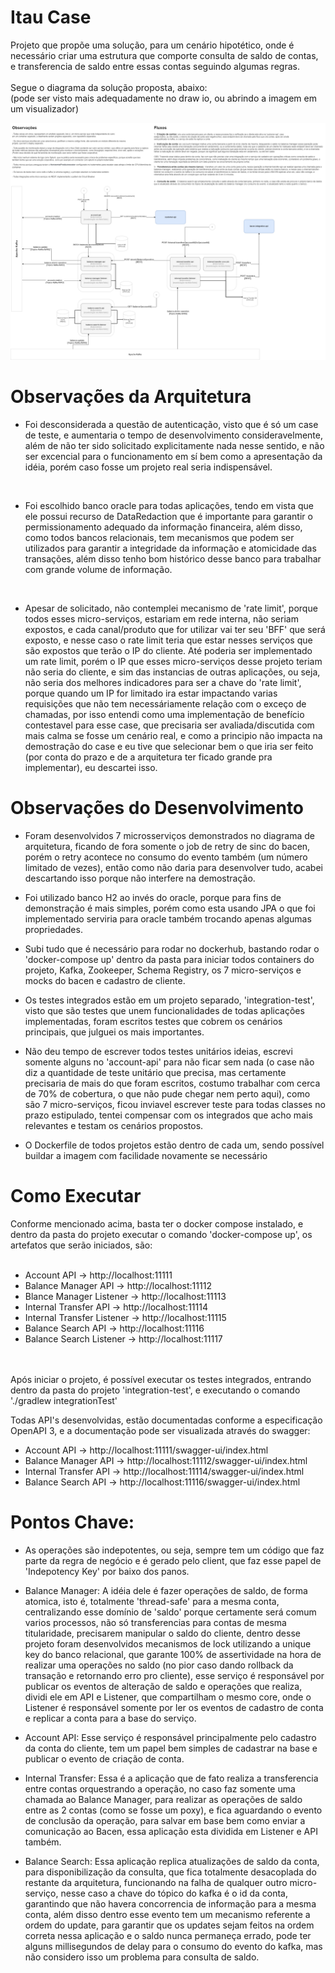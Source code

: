 # Itau Case

Projeto que propõe uma solução, para um cenário hipotético, onde é necessário criar uma estrutura que comporte consulta de saldo de contas, e transferencia de saldo entre essas contas seguindo algumas regras.
<br>
<br>
Segue o diagrama da solução proposta, abaixo: <br>
(pode ser visto mais adequadamente no draw io, ou abrindo a imagem em um visualizador)

![](/arquitetura.drawio.png)

# Observações da Arquitetura

- Foi desconsiderada a questão de autenticação, visto que é só um case de teste, e aumentaria o tempo de desenvolvimento consideravelmente, além de não ter sido solicitado explicitamente nada nesse sentido, e não ser excencial para o funcionamento em sí bem como a apresentação da idéia, porém caso fosse um projeto real seria indispensável.

<br>

- Foi escolhido banco oracle para todas aplicações, tendo em vista que ele possui recurso de DataRedaction que é importante para garantir o permissionamento adequado da informação financeira, além disso, como todos bancos relacionais, tem mecanismos que podem ser utilizados para garantir a integridade da informação e atomicidade das transações, além disso tenho bom histórico desse banco para trabalhar com grande volume de informação.

<br>

- Apesar de solicitado, não contemplei mecanismo de 'rate limit', porque todos esses micro-serviços, estariam em rede interna, não seriam expostos, e cada canal/produto que for utilizar vai ter seu 'BFF' que será exposto, e  nesse caso o rate limit teria que estar nesses serviços que são expostos que terão o IP do cliente.  Até poderia ser implementado um rate limit, porém o IP que esses micro-serviços desse projeto teriam não seria do cliente, e sim das instancias de outras aplicações, ou seja, não seria dos melhores indicadores para ser a chave do 'rate limit', porque quando um IP for limitado ira estar impactando varias requisições que não tem necessáriamente relação com o exceço de chamadas, por isso entendi como uma implementação de benefício contestavel para esse case, que precisaria ser avaliada/discutida com mais calma se fosse um cenário real, e como a principio não impacta na demostração do case e eu tive que selecionar bem o que iria ser feito (por conta do prazo e de a arquitetura ter ficado grande pra implementar), eu descartei isso.


# Observações do Desenvolvimento

- Foram desenvolvidos 7 microsserviços demonstrados no diagrama de arquitetura, ficando de fora somente o job de retry de sinc do bacen, porém o retry acontece no consumo do evento também (um número limitado de vezes), então como não daria para desenvolver tudo, acabei descartando isso porque não interfere na demostração.

- Foi utilizado banco H2 ao invés do oracle, porque para fins de demonstração é mais simples, porém como esta usando JPA o que foi implementado serviria para oracle também trocando apenas algumas propriedades.

- Subi tudo que é necessário para rodar no dockerhub, bastando rodar o 'docker-compose up' dentro da pasta para iniciar todos containers do projeto, Kafka, Zookeeper, Schema Registry, os 7 micro-serviços e mocks do bacen e cadastro de cliente.

- Os testes integrados estão em um projeto separado, 'integration-test', visto que são testes que unem funcionalidades de todas aplicações implementadas, foram escritos testes que cobrem os cenários principais, que julguei os mais importantes.

- Não deu tempo de escrever todos testes unitários ideias, escrevi somente alguns no 'account-api' para não ficar sem nada (o case não diz a quantidade de teste unitário que precisa, mas certamente precisaria de mais do que foram escritos, costumo trabalhar com cerca de 70% de cobertura, o que não pude chegar nem perto aqui), como são 7 micro-serviços, ficou inviavel escrever teste para todas classes no prazo estipulado, tentei compensar com os integrados que acho mais relevantes e testam os cenários propostos.

- O Dockerfile de todos projetos estão dentro de cada um, sendo possível buildar a imagem com facilidade novamente se necessário 


# Como Executar

Conforme mencionado acima, basta ter o docker compose instalado, e dentro da pasta do projeto executar o comando 'docker-compose up', os artefatos que serão iniciados, são:
<br>
<br>
- Account API -> http://localhost:11111
- Balance Manager API -> http://localhost:11112
- Blance Manager Listener -> http://localhost:11113
- Internal Transfer API -> http://localhost:11114
- Internal Transfer Listener -> http://localhost:11115
- Balance Search API -> http://localhost:11116
- Balance Search Listener -> http://localhost:11117
<br>
<br>
Após iniciar o projeto, é possível executar os testes integrados, entrando dentro da pasta do projeto 'integration-test', e executando o comando './gradlew integrationTest'
<br>

Todas API's desenvolvidas, estão documentadas conforme a especificação OpenAPI 3, e a documentação pode ser visualizada através do swagger:

- Account API -> http://localhost:11111/swagger-ui/index.html
- Balance Manager API -> http://localhost:11112/swagger-ui/index.html
- Internal Transfer API -> http://localhost:11114/swagger-ui/index.html
- Balance Search API -> http://localhost:11116/swagger-ui/index.html



# Pontos Chave:

- As operações são indepotentes, ou seja, sempre tem um código que faz parte da regra de negócio e é gerado pelo client, que faz esse papel de 'Indepotency Key' por baixo dos panos.

- Balance Manager: A idéia dele é fazer operações de saldo, de forma atomica, isto é, totalmente 'thread-safe' para a mesma conta, centralizando esse domínio de 'saldo' porque certamente será comum varios processos, não só transferencias para contas de mesma titularidade, precisarem manipular o saldo do cliente, dentro desse projeto foram desenvolvidos mecanismos de lock utilizando a unique key do banco relacional, que garante 100% de assertividade na hora de realizar uma operações no saldo (no pior caso dando rollback da transação e retornando erro pro cliente), esse serviço é responsável por publicar os eventos de alteração de saldo e operações que realiza, dividi ele em API e Listener, que compartilham o mesmo core, onde o Listener é responsável somente por ler os eventos de cadastro de conta e replicar a conta para a base do serviço.

- Account API: Esse serviço é responsável principalmente pelo cadastro da conta do cliente, tem um papel bem simples de cadastrar na base e publicar o evento de criação de conta.

- Internal Transfer: Essa é a aplicação que de fato realiza a transferencia entre contas orquestrando a operação, no caso faz somente uma chamada ao Balance Manager, para realizar as operações de saldo entre as 2 contas (como se fosse um poxy), e fica aguardando o evento de conclusão da operação, para salvar em base bem como enviar a comunicação ao Bacen, essa aplicação esta dividida em Listener e API também. 

- Balance Search: Essa aplicação replica atualizações de saldo da conta, para disponibilização da consulta, que fica totalmente desacoplada do restante da arquitetura, funcionando na falha de qualquer outro micro-serviço, nesse caso a chave do tópico do kafka é o id da conta, garantindo que não havera concorrencia de informação para a mesma conta, além disso dentro esse evento tem um mecanismo referente a ordem do update, para garantir que os updates sejam feitos na ordem correta nessa aplicação e o saldo nunca permaneça errado, pode ter alguns millisegundos de delay para o consumo do evento do kafka, mas não considero isso um problema para consulta de saldo. 



